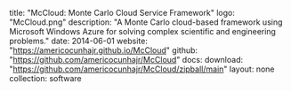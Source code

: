 title: "McCloud: Monte Carlo Cloud Service Framework"
logo: "McCloud.png"
description: "A Monte Carlo cloud-based framework using Microsoft Windows Azure for solving complex scientific and engineering problems."
date: 2014-06-01
website: "https://americocunhajr.github.io/McCloud"
github: "https://github.com/americocunhajr/McCloud"
docs: 
download: "https://github.com/americocunhajr/McCloud/zipball/main"
layout: none
collection: software
